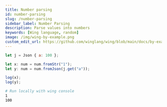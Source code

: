 ```yaml
---
title: Number parsing
id: number-parsing
slug: /number-parsing
sidebar_label: Number Parsing
description: Parse values into numbers
keywords: [Wing language, random]
image: /img/wing-by-example.png
custom_edit_url: https://github.com/winglang/wing/blob/main/docs/by-example/26-number-parsing.md
---
```


```js playground example title="main.w"
let j = Json { a: 100 };

let x: num = num.fromStr("1");
let y: num = num.fromJson(j.get("a"));

log(x);
log(y);
```

```bash title="Wing console output"
# Run locally with wing console
1
100
```




